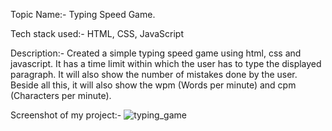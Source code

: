 Topic Name:- Typing Speed Game.

Tech stack used:- HTML, CSS, JavaScript

Description:- Created a simple typing speed game using html, css and javascript. It has a time limit within which the user has to type the displayed paragraph. It will also show the number of mistakes done by the user. Beside all this, it will also show the wpm (Words per minute) and cpm (Characters per minute). 

Screenshot of my project:-
![typing_game](https://user-images.githubusercontent.com/101787864/212467342-fa593ef0-b25e-4554-9258-949c64ad4c8d.jpg)
